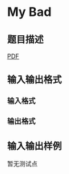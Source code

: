 # My Bad

## 题目描述

[problemUrl]: https://uva.onlinejudge.org/index.php?option=com_onlinejudge&Itemid=8&category=245&page=show_problem&problem=3521

[PDF](https://uva.onlinejudge.org/external/10/p1080.pdf)

## 输入输出格式

### 输入格式

### 输出格式

## 输入输出样例

暂无测试点


